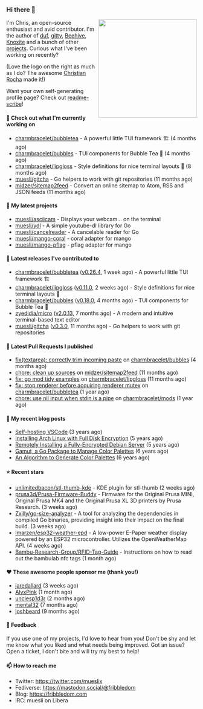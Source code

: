 ### Hi there 👋

<img align="right" src="https://raw.githubusercontent.com/muesli/muesli/master/assets/termenv.png" width="260">

I'm Chris, an open-source enthusiast and avid contributor. I'm the author of [duf](https://github.com/muesli/duf),
[gitty](https://github.com/muesli/gitty), [Beehive](https://github.com/muesli/beehive), [Knoxite](https://github.com/knoxite/knoxite)
 and a bunch of other [projects](https://fribbledom.com/projects/). Curious what I've been working on recently?

(Love the logo on the right as much as I do? The awesome [Christian Rocha](https://github.com/meowgorithm/) made it!)

Want your own self-generating profile page? Check out [readme-scribe](https://github.com/muesli/readme-scribe)!

#### 👷 Check out what I'm currently working on

- [charmbracelet/bubbletea](https://github.com/charmbracelet/bubbletea) - A powerful little TUI framework 🏗 (4 months ago)
- [charmbracelet/bubbles](https://github.com/charmbracelet/bubbles) - TUI components for Bubble Tea 🫧 (4 months ago)
- [charmbracelet/lipgloss](https://github.com/charmbracelet/lipgloss) - Style definitions for nice terminal layouts 👄 (8 months ago)
- [muesli/gitcha](https://github.com/muesli/gitcha) - Go helpers to work with git repositories (11 months ago)
- [midzer/sitemap2feed](https://github.com/midzer/sitemap2feed) - Convert an online sitemap to Atom, RSS and JSON feeds (11 months ago)

#### 🌱 My latest projects

- [muesli/asciicam](https://github.com/muesli/asciicam) - Displays your webcam... on the terminal
- [muesli/ydl](https://github.com/muesli/ydl) - A simple youtube-dl library for Go
- [muesli/cancelreader](https://github.com/muesli/cancelreader) - A cancelable reader for Go
- [muesli/mango-coral](https://github.com/muesli/mango-coral) - coral adapter for mango
- [muesli/mango-pflag](https://github.com/muesli/mango-pflag) - pflag adapter for mango

#### 🔭 Latest releases I've contributed to

- [charmbracelet/bubbletea](https://github.com/charmbracelet/bubbletea) ([v0.26.4](https://github.com/charmbracelet/bubbletea/releases/tag/v0.26.4), 1 week ago) - A powerful little TUI framework 🏗
- [charmbracelet/lipgloss](https://github.com/charmbracelet/lipgloss) ([v0.11.0](https://github.com/charmbracelet/lipgloss/releases/tag/v0.11.0), 2 weeks ago) - Style definitions for nice terminal layouts 👄
- [charmbracelet/bubbles](https://github.com/charmbracelet/bubbles) ([v0.18.0](https://github.com/charmbracelet/bubbles/releases/tag/v0.18.0), 4 months ago) - TUI components for Bubble Tea 🫧
- [zyedidia/micro](https://github.com/zyedidia/micro) ([v2.0.13](https://github.com/zyedidia/micro/releases/tag/v2.0.13), 7 months ago) - A modern and intuitive terminal-based text editor
- [muesli/gitcha](https://github.com/muesli/gitcha) ([v0.3.0](https://github.com/muesli/gitcha/releases/tag/v0.3.0), 11 months ago) - Go helpers to work with git repositories

#### 🔨 Latest Pull Requests I published

- [fix(textarea): correctly trim incoming paste](https://github.com/charmbracelet/bubbles/pull/469) on [charmbracelet/bubbles](https://github.com/charmbracelet/bubbles) (4 months ago)
- [chore: clean up sources](https://github.com/midzer/sitemap2feed/pull/4) on [midzer/sitemap2feed](https://github.com/midzer/sitemap2feed) (11 months ago)
- [fix: go mod tidy examples](https://github.com/charmbracelet/lipgloss/pull/203) on [charmbracelet/lipgloss](https://github.com/charmbracelet/lipgloss) (11 months ago)
- [fix: stop renderer before acquiring renderer mutex](https://github.com/charmbracelet/bubbletea/pull/757) on [charmbracelet/bubbletea](https://github.com/charmbracelet/bubbletea) (1 year ago)
- [chore: use nil input when stdin is a pipe](https://github.com/charmbracelet/mods/pull/38) on [charmbracelet/mods](https://github.com/charmbracelet/mods) (1 year ago)

#### 📜 My recent blog posts

- [Self-hosting VSCode](https://fribbledom.com/posts/selfhosting-vscode/) (3 years ago)
- [Installing Arch Linux with Full Disk Encryption](https://fribbledom.com/posts/encrypted-arch-install/) (5 years ago)
- [Remotely Installing a Fully-Encrypted Debian Server](https://fribbledom.com/posts/encrypted-remote-debian-install/) (5 years ago)
- [Gamut, a Go Package to Manage Color Palettes](https://fribbledom.com/posts/gamut-package-to-handle-color-palettes/) (6 years ago)
- [An Algorithm to Generate Color Palettes](https://fribbledom.com/posts/an-algorithm-to-generate-color-palettes/) (6 years ago)

#### ⭐ Recent stars

- [unlimitedbacon/stl-thumb-kde](https://github.com/unlimitedbacon/stl-thumb-kde) - KDE plugin for stl-thumb (2 weeks ago)
- [prusa3d/Prusa-Firmware-Buddy](https://github.com/prusa3d/Prusa-Firmware-Buddy) - Firmware for the Original Prusa MINI, Original Prusa MK4 and the Original Prusa XL 3D printers by Prusa Research.  (3 weeks ago)
- [Zxilly/go-size-analyzer](https://github.com/Zxilly/go-size-analyzer) - A tool for analyzing the dependencies in compiled Go binaries, providing insight into their impact on the final build. (3 weeks ago)
- [lmarzen/esp32-weather-epd](https://github.com/lmarzen/esp32-weather-epd) - A low-power E-Paper weather display powered by an ESP32 microcontroller. Utilizes the OpenWeatherMap API. (4 weeks ago)
- [Bambu-Research-Group/RFID-Tag-Guide](https://github.com/Bambu-Research-Group/RFID-Tag-Guide) - Instructions on how to read out the bambulab nfc tags (1 month ago)

#### ❤️ These awesome people sponsor me (thank you!)

- [jaredallard](https://github.com/jaredallard) (3 weeks ago)
- [AlyxPink](https://github.com/AlyxPink) (1 month ago)
- [unclesp1d3r](https://github.com/unclesp1d3r) (2 months ago)
- [mental32](https://github.com/mental32) (7 months ago)
- [joshbeard](https://github.com/joshbeard) (9 months ago)

#### 💬 Feedback

If you use one of my projects, I'd love to hear from you! Don't be shy and let me know what you liked
and what needs being improved. Got an issue? Open a ticket, I don't bite and will try my best to help!

#### 📫 How to reach me

- Twitter: https://twitter.com/mueslix
- Fediverse: https://mastodon.social/@fribbledom
- Blog: https://fribbledom.com
- IRC: muesli on Libera
